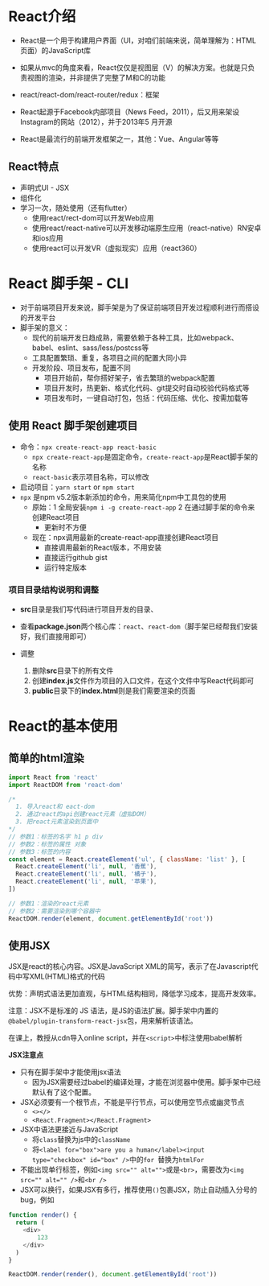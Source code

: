 # React介绍

+ React是一个用于构建用户界面（UI，对咱们前端来说，简单理解为：HTML页面）的JavaScript库  
+ 如果从mvc的角度来看，React仅仅是视图层（V）的解决方案。也就是只负责视图的渲染，并非提供了完整了M和C的功能
+ react/react-dom/react-router/redux：框架
+ React起源于Facebook内部项目（News Feed，2011），后又用来架设Instagram的网站（2012），并于2013年5 月开源

+ React是最流行的前端开发框架之一，其他：Vue、Angular等等

## React特点

- 声明式UI - JSX
- 组件化
- 学习一次，随处使用（还有flutter）
  - 使用react/rect-dom可以开发Web应用
  - 使用react/react-native可以开发移动端原生应用（react-native）RN安卓和ios应用
  - 使用react可以开发VR（虚拟现实）应用（react360）

# React 脚手架 - CLI

- 对于前端项目开发来说，脚手架是为了保证前端项目开发过程顺利进行而搭设的开发平台
- 脚手架的意义：
  - 现代的前端开发日趋成熟，需要依赖于各种工具，比如webpack、babel、eslint、sass/less/postcss等
  - 工具配置繁琐、重复，各项目之间的配置大同小异
  - 开发阶段、项目发布，配置不同
    - 项目开始前，帮你搭好架子，省去繁琐的webpack配置
    - 项目开发时，热更新、格式化代码、git提交时自动校验代码格式等
    - 项目发布时，一键自动打包，包括：代码压缩、优化、按需加载等

## 使用 React 脚手架创建项目

- 命令：`npx create-react-app react-basic`
  - `npx create-react-app`是固定命令，`create-react-app`是React脚手架的名称
  - `react-basic`表示项目名称，可以修改
- 启动项目：`yarn start` or `npm start` 
- `npx` 是npm v5.2版本新添加的命令，用来简化npm中工具包的使用
  - 原始：1 全局安装`npm i -g create-react-app` 2 在通过脚手架的命令来创建React项目
    - 更新时不方便
  - 现在：npx调用最新的create-react-app直接创建React项目
    - 直接调用最新的React版本，不用安装
    - 直接运行github gist
    - 运行特定版本

### 项目目录结构说明和调整

- **src**目录是我们写代码进行项目开发的目录、
- 查看**package.json**两个核心库：`react`、`react-dom`（脚手架已经帮我们安装好，我们直接用即可）

- 调整
  1. 删除**src**目录下的所有文件
  2. 创建**index.js**文件作为项目的入口文件，在这个文件中写React代码即可
  3. **public**目录下的**index.html**则是我们需要渲染的页面

# React的基本使用

## 简单的html渲染

```javascript
import React from 'react'
import ReactDOM from 'react-dom'

/* 
  1. 导入react和 eact-dom 
  2. 通过react的api创建react元素（虚拟DOM）
  3. 把react元素渲染到页面中 
*/
// 参数1：标签的名字 h1 p div
// 参数2：标签的属性 对象
// 参数3：标签的内容
const element = React.createElement('ul', { className: 'list' }, [
  React.createElement('li', null, '香蕉'),
  React.createElement('li', null, '橘子'),
  React.createElement('li', null, '苹果'),
])

// 参数1：渲染的react元素
// 参数2：需要渲染到哪个容器中
ReactDOM.render(element, document.getElementById('root'))
```

## 使用JSX

JSX是react的核心内容。JSX是JavaScript XML的简写，表示了在Javascript代码中写XML(HTML)格式的代码

优势：声明式语法更加直观，与HTML结构相同，降低学习成本，提高开发效率。

注意：JSX不是标准的 JS 语法，是JS的语法扩展。脚手架中内置的`@babel/plugin-transform-react-jsx`包，用来解析该语法。

在课上，教授从cdn导入online script，并在`<script>`中标注使用babel解析

**JSX注意点**

+ 只有在脚手架中才能使用jsx语法
  + 因为JSX需要经过babel的编译处理，才能在浏览器中使用。脚手架中已经默认有了这个配置。
+ JSX必须要有一个根节点，不能是平行节点，可以使用空节点或幽灵节点
  +  `<></>`  
  + `<React.Fragment></React.Fragment>`
+ JSX中语法更接近与JavaScript
  + 将`class`替换为js中的`className`
  + 将`<label for="box">are you a human</label><input type="checkbox" id="box" />`中的`for `替换为`htmlFor`
+ 不能出现单行标签，例如`<img src="" alt="">`或是`<br>`，需要改为`<img src="" alt="" />`和`<br />`
+ JSX可以换行，如果JSX有多行，推荐使用`()`包裹JSX，防止自动插入分号的bug，例如

```javascript
function render() {
  return (
    <div>
        123
    </div>
  )
}

ReactDOM.render(render(), document.getElementById('root'))
```

